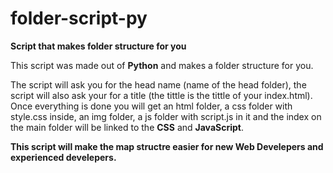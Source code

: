 # folder-script-py
 **Script that makes folder structure for you**

 This script was made out of **Python** and makes a folder structure for you. 
 
 The script will ask you for the head name (name of the head folder), the script will also ask your for a title (the tittle is the tittle of your index.html).
 Once everything is done you will get an html folder, a css folder with style.css inside, an img folder, a js folder with script.js in it and the index on the main folder will be linked to the **CSS** and **JavaScript**.

 **This script will make the map structre easier for new Web Develepers and experienced develepers.**


